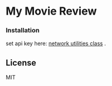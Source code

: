 # My Movie Review


### Installation

set api key here: [network utilities class](https://github.com/anbessa14/MyMoviewReview/blob/master/app/src/main/java/movies/test/popularMovies/Utilities/NetworkUtility.java) .


License
----

MIT





